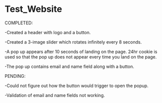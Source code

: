 # Test_Website

COMPLETED:

-Created a header with logo and a button.

-Created a 3-image slider which rotates infinitely every 8 seconds.

-A pop up appears after 10 seconds of landing on the page. 24hr cookie is used so that the pop up does not appear every time you land on the page.

-The pop up contains email and name field along with a button.

PENDING:

-Could not figure out how the button would trigger to open the popup.

-Validation of email and name fields not working.

